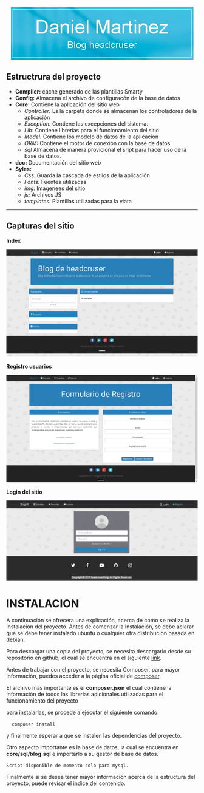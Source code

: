 <p align="center"><img src="./doc/sources/about/BlogHeadcruser.JPG">
</p>


## Estructrura del proyecto
  - **Compiler:** cache generado de las plantillas Smarty
  - **Config:** Almacena el archivo de configuracón de la base de datos
  - **Core:** Contiene la aplicación del sitio web
      *  _Controller:_ Es la carpeta donde se almacenan los controladores de la aplicación
      *  _Exception:_ Contiene las excepciones del sistema.
      *  _Lib:_ Contiene librerias para el funcionamiento del sitio
      *  _Model:_ Contiene los modelo de datos de la aplicación
      *  _ORM:_ Contiene el motor de conexión con la base de datos. 
      *  _sql_ Almacena de manera provicional el sript para hacer uso de la base de datos.
  - **doc:** Documentación del sitio web
  - **Syles:** 
      *  _Css:_ Guarda la cascada de estilos de la aplicación
      *  _Fonts:_ Fuentes utilizadas 
      *  _img:_ Imagenees del sitio
      *  _js:_ Archivos JS
      *  _templates:_ Plantillas utilizadas para la viata
***

## Capturas del sitio
**Index** 
<p align="center"><img src="./doc/sources/Maquetacion/inicio.png">
</p>

**Registro usuarios**
<p align="center"><img src="./doc/sources/Maquetacion/registro.png">
</p>

**Login del sitio**
<p align="center"><img src="./doc/sources/Maquetacion/DisignLogin.png">
</p>

# INSTALACION
A continuación se ofrecera una explicación, acerca de como se realiza la instalación del proyecto. Antes de comenzar la instalación, se debe aclarar que se debe tener instalado ubuntu o cualquier otra distribucion basada en debian.

Para descargar una copia del proyecto, se necesita descargarlo desde su repositorio en github, el cual se encuentra en el siguiente 
[link](https://github.com/headcruser/blog).

Antes de trabajar con el proyecto, se necesita Composer, para mayor información, puedes acceder a la página oficial de [composer](https://getcomposer.org/).

El archivo mas importante es el **composer.json** el cual contiene la información de todos las librerias adicionales utilizadas para el funcionamiento del proyecto

para instalarlas, se procede a ejecutar el siguiente comando:
~~~
  composer install
~~~

y finalmente esperar a que se instalen las dependencias del proyecto. 

Otro aspecto importante es la base de datos, la cual se encuentra en **core/sql/blog.sql** e importarlo a su gestor de base de datos.

~~~
Script disponible de momento solo para mysql.
~~~

Finalmente si se desea tener mayor información acerca de la estructura del proyecto, puede revisar el [indice](/doc/Indice.md) del contenido. 